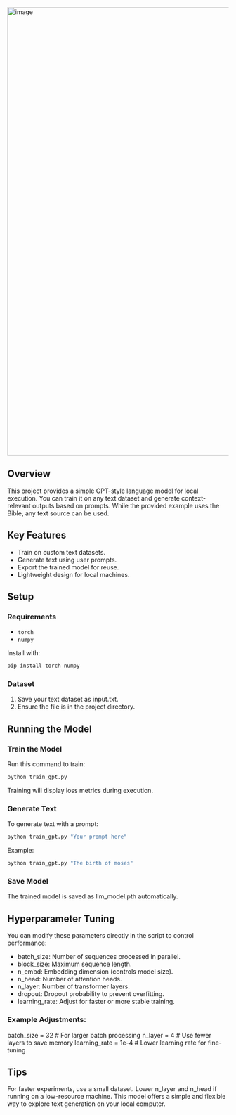 <img width="1020" alt="image" src="https://github.com/user-attachments/assets/a8c0a31e-30ed-4a95-a2a9-082efb9319df" />

## Overview
This project provides a simple GPT-style language model for local execution. You can train it on any text dataset and generate context-relevant outputs based on prompts. While the provided example uses the Bible, any text source can be used.

## Key Features
- Train on custom text datasets.
- Generate text using user prompts.
- Export the trained model for reuse.
- Lightweight design for local machines.

## Setup
### Requirements
- `torch`
- `numpy`

Install with:
```bash
pip install torch numpy
```

### Dataset
1. Save your text dataset as input.txt.
2. Ensure the file is in the project directory.

## Running the Model

### Train the Model

Run this command to train:
```bash
python train_gpt.py
```
Training will display loss metrics during execution.

### Generate Text

To generate text with a prompt:
```bash
python train_gpt.py "Your prompt here"
```
Example:
```bash
python train_gpt.py "The birth of moses"
```
### Save Model

The trained model is saved as llm_model.pth automatically.

## Hyperparameter Tuning

You can modify these parameters directly in the script to control performance:

- batch_size: Number of sequences processed in parallel.
- block_size: Maximum sequence length.
- n_embd: Embedding dimension (controls model size).
- n_head: Number of attention heads.
- n_layer: Number of transformer layers.
- dropout: Dropout probability to prevent overfitting.
- learning_rate: Adjust for faster or more stable training.

### Example Adjustments:
batch_size = 32  # For larger batch processing
n_layer = 4      # Use fewer layers to save memory
learning_rate = 1e-4  # Lower learning rate for fine-tuning

## Tips

For faster experiments, use a small dataset.
Lower n_layer and n_head if running on a low-resource machine.
This model offers a simple and flexible way to explore text generation on your local computer.

